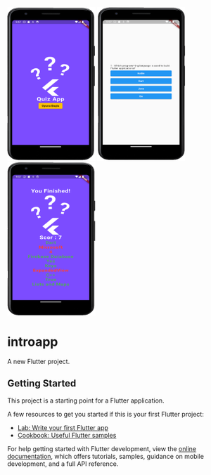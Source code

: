 
<img src="https://github.com/beyzakoser/flutter-workshops/blob/main/workshop5/img/homePage.png" width="200" height="350">
<img src="https://github.com/beyzakoser/flutter-workshops/blob/main/workshop5/img/questionPage.png" width="200" height="350">
<img src="https://github.com/beyzakoser/flutter-workshops/blob/main/workshop5/img/resultPage.png" width="200" height="350">



# introapp

A new Flutter project.

## Getting Started

This project is a starting point for a Flutter application.

A few resources to get you started if this is your first Flutter project:

- [Lab: Write your first Flutter app](https://docs.flutter.dev/get-started/codelab)
- [Cookbook: Useful Flutter samples](https://docs.flutter.dev/cookbook)

For help getting started with Flutter development, view the
[online documentation](https://docs.flutter.dev/), which offers tutorials,
samples, guidance on mobile development, and a full API reference.

